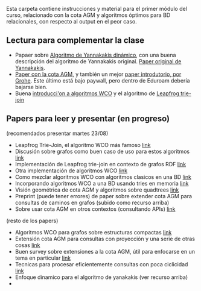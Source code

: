 Esta carpeta contiene instrucciones y material para el primer módulo del curso, relacionado con la cota AGM y algoritmos óptimos para BD relacionales, con respecto al output en el peor caso.  

## Lectura para complementar la clase 
- Papaer sobre [Algoritmo de Yannakakis dinámico](https://www.martinugarte.com/media/pdfs/main_pDxeVno.pdf), con una buena descripción del algoritmo de Yannakakis original. [Paper original de Yannakakis](https://www.researchgate.net/profile/Mihalis-Yannakakis/publication/200034379_Algorithms_for_Acyclic_Database_Schemes/links/5745c2a708ae9f741b430b62/Algorithms-for-Acyclic-Database-Schemes.pdf).
- [Paper con la cota AGM](https://www.cs.upc.edu/~atserias/papers/joins/queries-revised.pdf), y también un mejor [paper introdutorio, por Grohe](https://link.springer.com/chapter/10.1007/978-3-642-41660-6_17). Este último está bajo paywall, pero dentro de Eduroam debería bajarse bien. 
- Buena [introducci'on a algoritmos WCO](https://sigmodrecord.org/publications/sigmodRecord/1312/03.principles.ngo.pdf) y el algoritmo de [Leapfrog trie-join](https://arxiv.org/pdf/1210.0481.pdf)

## Papers para leer y presentar (en progreso)

(recomendados presentar martes 23/08)
- Leapfrog Trie-Join, el algoritmo WCO más famoso [link](http://www.openproceedings.org/ICDT/2014/paper_13.pdf)
- Discusión sobre grafos como buen caso de uso para estos algoritmos [link](https://arxiv.org/abs/1503.04169)
- Implementación de Leapfrog trie-join en contexto de grafos RDF [link](https://aidanhogan.com/docs/SPARQL_worst_case_optimal.pdf)
- Otra implementación de algoritmos WCO [link](https://dl.acm.org/doi/pdf/10.1145/3129246)
- Como mezclar algoritmos WCO con algoritmos clasicos en una BD [link](https://arxiv.org/pdf/1903.02076.pdf)
- Incorporando algoritmos WCO a una BD usando tries en memoria [link](https://dl.acm.org/doi/pdf/10.14778/3407790.3407797)
- Visión geométrica de cota AGM y algoritmos sobre quadtrees [link](https://dl.acm.org/doi/pdf/10.1145/3514231)
- Preprint (puede tener errores) de paper sobre extender cota AGM para consultas de caminos en grafos (subido como recurso arriba)
- Sobre usar cota AGM en otros contextos (consultando APIs) [link](https://adriansoto.cl/pdf/amw2019.pdf)

(resto de los papers)
- Algoritmos WCO para grafos sobre estructuras compactas [link](https://dl.acm.org/doi/pdf/10.1145/3448016.3457256)
- Extensión cota AGM para consultas con proyección y una serie de otras cosas [link](http://www.cs.ox.ac.uk/files/5024/GLVV_7_11_conjqueries_jacm.pdf)
- Buen survey sobre extensiones a la cota AGM, útil para enfocarse en un tema en particular [link](https://arxiv.org/pdf/1803.09930)
- Tecnicas para procesar eficientemente consultas con poca ciclicidad [link](https://dl.acm.org/doi/10.1145/2902251.2902309)
- Enfoque dinamico para el algoritmo de yanakakis (ver recurso arriba)
- 

